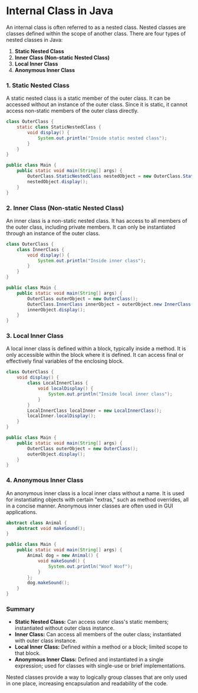 
# Internal Class in Java 

An internal class is often referred to as a nested class. Nested classes are classes defined within the scope of another class. There are four types of nested classes in Java:

1. **Static Nested Class**
2. **Inner Class (Non-static Nested Class)**
3. **Local Inner Class** 
4. **Anonymous Inner Class**

### 1. Static Nested Class

A static nested class is a static member of the outer class. It can be accessed without an instance of the outer class. Since it is static, it cannot access non-static members of the outer class directly.

```java
class OuterClass {
    static class StaticNestedClass {
        void display() {
            System.out.println("Inside static nested class");
        }
    }
}

public class Main {
    public static void main(String[] args) {
        OuterClass.StaticNestedClass nestedObject = new OuterClass.StaticNestedClass();
        nestedObject.display();
    }
}
```

### 2. Inner Class (Non-static Nested Class)

An inner class is a non-static nested class. It has access to all members of the outer class, including private members. It can only be instantiated through an instance of the outer class.

```java
class OuterClass {
    class InnerClass {
        void display() {
            System.out.println("Inside inner class");
        }
    }
}

public class Main {
    public static void main(String[] args) {
        OuterClass outerObject = new OuterClass();
        OuterClass.InnerClass innerObject = outerObject.new InnerClass();
        innerObject.display();
    }
}
```

### 3. Local Inner Class

A local inner class is defined within a block, typically inside a method. It is only accessible within the block where it is defined. It can access final or effectively final variables of the enclosing block.

```java
class OuterClass {
    void display() {
        class LocalInnerClass {
            void localDisplay() {
                System.out.println("Inside local inner class");
            }
        }
        LocalInnerClass localInner = new LocalInnerClass();
        localInner.localDisplay();
    }
}

public class Main {
    public static void main(String[] args) {
        OuterClass outerObject = new OuterClass();
        outerObject.display();
    }
}
```

### 4. Anonymous Inner Class

An anonymous inner class is a local inner class without a name. It is used for instantiating objects with certain "extras," such as method overrides, all in a concise manner. Anonymous inner classes are often used in GUI applications.

```java
abstract class Animal {
    abstract void makeSound();
}

public class Main {
    public static void main(String[] args) {
        Animal dog = new Animal() {
            void makeSound() {
                System.out.println("Woof Woof");
            }
        };
        dog.makeSound();
    }
}
```

### Summary

- **Static Nested Class:** Can access outer class's static members; instantiated without outer class instance.
- **Inner Class:** Can access all members of the outer class; instantiated with outer class instance.
- **Local Inner Class:** Defined within a method or a block; limited scope to that block.
- **Anonymous Inner Class:** Defined and instantiated in a single expression; used for classes with single-use or brief implementations.

Nested classes provide a way to logically group classes that are only used in one place, increasing encapsulation and readability of the code.